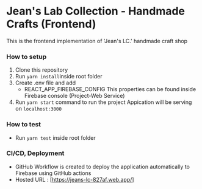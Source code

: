 # Jean's Lab Collection - Handmade Crafts (Frontend)

This is the frontend implementation of 'Jean's LC.' handmade craft shop

### How to setup

1. Clone this repository
2. Run `yarn install`inside root folder
3. Create .env file and add 
    * REACT_APP_FIREBASE_CONFIG
        This properties can be found inside Firebase console (Project-Web Service)
4. Run `yarn start` command to run the project
    Appication will be serving on `localhost:3000`

### How to test

* Run `yarn test` inside root folder

### CI/CD, Deployment

* GitHub Workflow is created to deploy the application automatically to Firebase using GitHub actions
* Hosted URL : [https://jeans-lc-827af.web.app/]